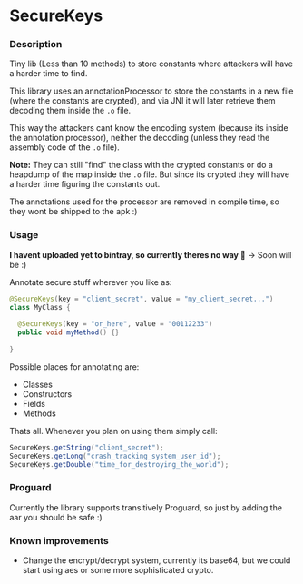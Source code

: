 # SecureKeys

### Description

Tiny lib (Less than 10 methods) to store constants where attackers will have a harder time to find.

This library uses an annotationProcessor to store the constants in a new file (where the constants are crypted), and via JNI it will later retrieve them decoding them inside the `.o` file.

This way the attackers cant know the encoding system (because its inside the annotation processor), neither the decoding (unless they read the assembly code of the `.o` file). 

**Note:** They can still "find" the class with the crypted constants or do a heapdump of the map inside the `.o` file. But since its crypted they will have a harder time figuring the constants out.

The annotations used for the processor are removed in compile time, so they wont be shipped to the apk :)

### Usage

**I havent uploaded yet to bintray, so currently theres no way :poop:** -> Soon will be :)

Annotate secure stuff wherever you like as:
```Java
@SecureKeys(key = "client_secret", value = "my_client_secret...")
class MyClass {
  
  @SecureKeys(key = "or_here", value = "00112233")
  public void myMethod() {}
  
}
```
Possible places for annotating are:
- Classes
- Constructors
- Fields
- Methods

Thats all. Whenever you plan on using them simply call:
```Java
SecureKeys.getString("client_secret");
SecureKeys.getLong("crash_tracking_system_user_id");
SecureKeys.getDouble("time_for_destroying_the_world");
```

### Proguard

Currently the library supports transitively Proguard, so just by adding the aar you should be safe :)

### Known improvements
- Change the encrypt/decrypt system, currently its base64, but we could start using aes or some more sophisticated crypto.